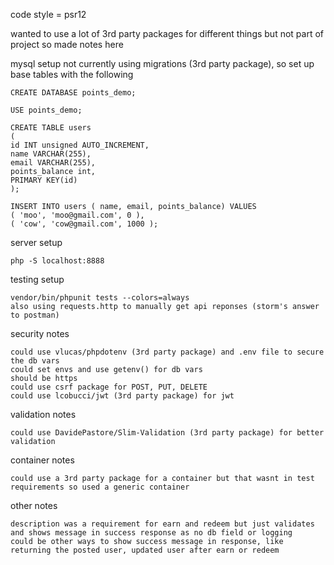 code style = psr12

wanted to use a lot of 3rd party packages for different things but not part of project so made notes here

mysql setup
not currently using migrations (3rd party package), so set up base tables with the following

    CREATE DATABASE points_demo;

    USE points_demo;
    
    CREATE TABLE users
    (
    id INT unsigned AUTO_INCREMENT,  
    name VARCHAR(255),
    email VARCHAR(255),
    points_balance int,
    PRIMARY KEY(id)
    );
    
    INSERT INTO users ( name, email, points_balance) VALUES
    ( 'moo', 'moo@gmail.com', 0 ),
    ( 'cow', 'cow@gmail.com', 1000 );

server setup

    php -S localhost:8888

testing setup

    vendor/bin/phpunit tests --colors=always
    also using requests.http to manually get api reponses (storm's answer to postman)

security notes

    could use vlucas/phpdotenv (3rd party package) and .env file to secure the db vars
    could set envs and use getenv() for db vars
    should be https
    could use csrf package for POST, PUT, DELETE
    could use lcobucci/jwt (3rd party package) for jwt

validation notes

    could use DavidePastore/Slim-Validation (3rd party package) for better validation

container notes

    could use a 3rd party package for a container but that wasnt in test requirements so used a generic container

other notes

    description was a requirement for earn and redeem but just validates and shows message in success response as no db field or logging
    could be other ways to show success message in response, like returning the posted user, updated user after earn or redeem
